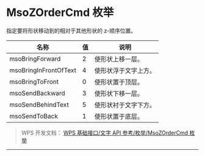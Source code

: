 # MsoZOrderCmd 枚举

指定要将形状移动到的相对于其他形状的 z-顺序位置。

| 名称                  | 值  | 说明                 |
|-----------------------|-----|----------------------|
| msoBringForward       | 2   | 使形状上移一层。     |
| msoBringInFrontOfText | 4   | 使形状浮于文字上方。 |
| msoBringToFront       | 0   | 使形状置于顶层。     |
| msoSendBackward       | 3   | 使形状下移一层。     |
| msoSendBehindText     | 5   | 使形状衬于文字下方。 |
| msoSendToBack         | 1   | 使形状置于底层。     |

> WPS 开发文档： [WPS 基础接口/文字 API 参考/枚举/MsoZOrderCmd 枚举](https://qn.cache.wpscdn.cn/encs/doc/office_v19/topics/WPS%20%E5%9F%BA%E7%A1%80%E6%8E%A5%E5%8F%A3/%E6%96%87%E5%AD%97%20API%20%E5%8F%82%E8%80%83/%E6%9E%9A%E4%B8%BE/MsoZOrderCmd%20%E6%9E%9A%E4%B8%BE.html)

------------------------------------------------------------------------
